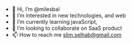 - 👋 Hi, I’m @milesbal
- 👀 I’m interested in new technologies, and web
- 🌱 I’m currently learning javaScript, 
- 💞️ I’m looking to collaborate on SaaS product
- 📫 How to reach me slim.selhab@gmail.com

<!---
milesbal/milesbal is a ✨ special ✨ repository because its `README.md` (this file) appears on your GitHub profile.
You can click the Preview link to take a look at your changes.
--->
